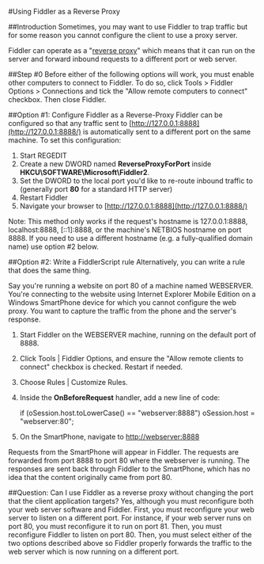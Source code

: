 <!-- http://www.fiddler2.com/Fiddler/help/reverseproxy.asp -->

#Using Fiddler as a Reverse Proxy

##Introduction
Sometimes, you may want to use Fiddler to trap traffic but for some reason you cannot configure the client to use a proxy server. 

Fiddler can operate as a "[reverse proxy](http://en.wikipedia.org/wiki/Reverse_proxy)" which means that it can run on the server and forward inbound requests to a different port or web server.

##Step #0
Before either of the following options will work, you must enable other computers to connect to Fiddler. To do so, click Tools > Fiddler Options > Connections and tick the "Allow remote computers to connect" checkbox. Then close Fiddler.

##Option #1: Configure Fiddler as a Reverse-Proxy
Fiddler can be configured so that any traffic sent to [http://127.0.0.1:8888](http://127.0.0.1:8888/) is automatically sent to a different port on the same machine.  To set this configuration:

1. Start REGEDIT
2. Create a new DWORD named **ReverseProxyForPort** inside **HKCU\SOFTWARE\Microsoft\Fiddler2**.
3. Set the DWORD to the local port you'd like to re-route inbound traffic to (generally port **80** for a standard HTTP server)
4. Restart Fiddler
5. Navigate your browser to [http://127.0.0.1:8888](http://127.0.0.1:8888/)

Note: This method only works if the request's hostname is 127.0.0.1:8888, localhost:8888, [::1]:8888, or the machine's NETBIOS hostname on port 8888. If you need to use a different hostname (e.g. a fully-qualified domain name) use option #2 below.

##Option #2: Write a FiddlerScript rule
Alternatively, you can write a rule that does the same thing.  

Say you're running a website on port 80 of a machine named WEBSERVER.  You're connecting to the website using Internet Explorer Mobile Edition on a Windows SmartPhone device for which you cannot configure the web proxy.  You want to capture the traffic from the phone and the server's response.

1. Start Fiddler on the WEBSERVER machine, running on the default port of 8888.
2. Click Tools | Fiddler Options, and ensure the "Allow remote clients to connect" checkbox is checked.  Restart if needed.
3. Choose Rules | Customize Rules.
4. Inside the **OnBeforeRequest** handler, add a new line of code:

	if (oSession.host.toLowerCase() == "webserver:8888") oSession.host = "webserver:80";
	
5. On the SmartPhone, navigate to [http://webserver:8888](http://webserver:8888)

Requests from the SmartPhone will appear in Fiddler.  The requests are forwarded from port 8888 to port 80 where the webserver is running.  The responses are sent back through Fiddler to the SmartPhone, which has no idea that the content originally came from port 80.

##Question: Can I use Fiddler as a reverse proxy without changing the port that the client application targets?
Yes, although you must reconfigure both your web server software and Fiddler.  First, you must reconfigure your web server to listen on a different port.  For instance, if your web server runs on port 80, you must reconfigure it to run on port 81.  Then, you must reconfigure Fiddler to listen on port 80.  Then, you must select either of the two options described above so Fiddler properly forwards the traffic to the web server which is now running on a different port.